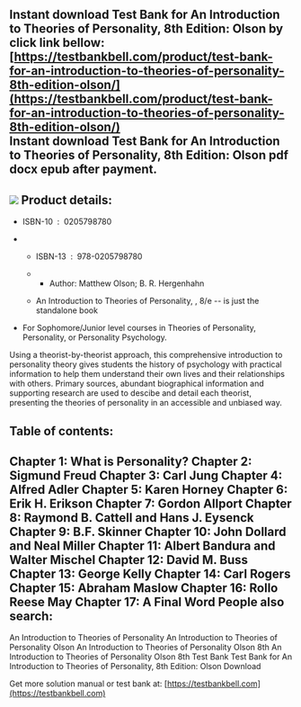 Instant download **Test Bank for An Introduction to Theories of Personality, 8th Edition: Olson** by click link bellow:  
[https://testbankbell.com/product/test-bank-for-an-introduction-to-theories-of-personality-8th-edition-olson/](https://testbankbell.com/product/test-bank-for-an-introduction-to-theories-of-personality-8th-edition-olson/)  
**Instant download Test Bank for An Introduction to Theories of Personality, 8th Edition: Olson pdf docx epub after payment.**
------------------------------------------------------------------------------------------------------------------------------


![](https://testbankbell.com/wp-content/uploads/2023/05/an-introduction-to-theories-of-personality-olson-8th-tb.jpg)
**Product details:**
--------------------


* ISBN-10 ‏ : ‎ 0205798780
* * ISBN-13 ‏ : ‎ 978-0205798780
  * * Author: Matthew Olson; B. R. Hergenhahn
   
  * An Introduction to Theories of Personality, , 8/e -- is just the standalone book
 
* For Sophomore/Junior level courses in Theories of Personality, Personality, or Personality Psychology.

Using a theorist-by-theorist approach, this comprehensive introduction to personality theory gives students the history of psychology with practical information to help them understand their own lives and their relationships with others. Primary sources, abundant biographical information and supporting research are used to descibe and detail each theorist, presenting the theories of personality in an accessible and unbiased way.


**Table of contents:**
----------------------


Chapter 1: What is Personality? Chapter 2: Sigmund Freud Chapter 3: Carl Jung Chapter 4: Alfred Adler Chapter 5: Karen Horney Chapter 6: Erik H. Erikson Chapter 7: Gordon Allport Chapter 8: Raymond B. Cattell and Hans J. Eysenck Chapter 9: B.F. Skinner Chapter 10: John Dollard and Neal Miller Chapter 11: Albert Bandura and Walter Mischel Chapter 12: David M. Buss Chapter 13: George Kelly Chapter 14: Carl Rogers Chapter 15: Abraham Maslow Chapter 16: Rollo Reese May Chapter 17: A Final Word
**People also search:**
-----------------------


An Introduction to Theories of Personality
An Introduction to Theories of Personality Olson
An Introduction to Theories of Personality Olson 8th
An Introduction to Theories of Personality Olson 8th Test Bank
Test Bank for An Introduction to Theories of Personality, 8th Edition: Olson Download

   Get more solution manual or test bank at: [https://testbankbell.com](https://testbankbell.com)
